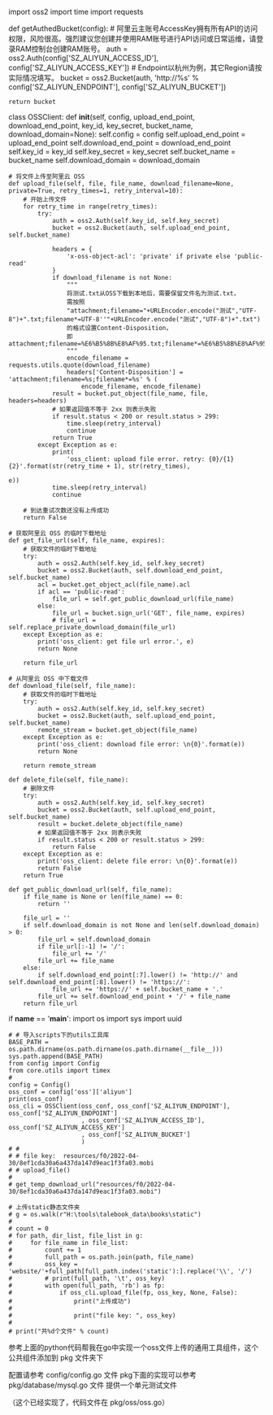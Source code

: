 import oss2
import time
import requests


def getAuthedBucket(config):
    # 阿里云主账号AccessKey拥有所有API的访问权限，风险很高。强烈建议您创建并使用RAM账号进行API访问或日常运维，请登录RAM控制台创建RAM账号。
    auth = oss2.Auth(config['SZ_ALIYUN_ACCESS_ID'], config['SZ_ALIYUN_ACCESS_KEY'])
    # Endpoint以杭州为例，其它Region请按实际情况填写。
    bucket = oss2.Bucket(auth, 'http://%s' % config['SZ_ALIYUN_ENDPOINT'], config['SZ_ALIYUN_BUCKET'])
    
    return bucket


class OSSClient:
    def __init__(self, config, upload_end_point, download_end_point, key_id, key_secret, bucket_name,
                 download_domain=None):
        self.config = config
        self.upload_end_point = upload_end_point
        self.download_end_point = download_end_point
        self.key_id = key_id
        self.key_secret = key_secret
        self.bucket_name = bucket_name
        self.download_domain = download_domain
    
    # 将文件上传至阿里云 OSS
    def upload_file(self, file, file_name, download_filename=None, private=True, retry_times=1, retry_interval=10):
        # 开始上传文件
        for retry_time in range(retry_times):
            try:
                auth = oss2.Auth(self.key_id, self.key_secret)
                bucket = oss2.Bucket(auth, self.upload_end_point, self.bucket_name)
                
                headers = {
                    'x-oss-object-acl': 'private' if private else 'public-read'
                }
                if download_filename is not None:
                    """
                    将测试.txt从OSS下载到本地后，需要保留文件名为测试.txt，
                    需按照
                    "attachment;filename="+URLEncoder.encode("测试","UTF-8")+".txt;filename*=UTF-8''"+URLEncoder.encode("测试","UTF-8")+".txt")
                    的格式设置Content-Disposition，
                    即attachment;filename=%E6%B5%8B%E8%AF%95.txt;filename*=%E6%B5%8B%E8%AF%95.txt
                    """
                    encode_filename = requests.utils.quote(download_filename)
                    headers['Content-Disposition'] = 'attachment;filename=%s;filename*=%s' % (
                        encode_filename, encode_filename)
                result = bucket.put_object(file_name, file, headers=headers)
                # 如果返回值不等于 2xx 则表示失败
                if result.status < 200 or result.status > 299:
                    time.sleep(retry_interval)
                    continue
                return True
            except Exception as e:
                print(
                    'oss_client: upload file error. retry: {0}/{1} {2}'.format(str(retry_time + 1), str(retry_times),
                                                                               e))
                time.sleep(retry_interval)
                continue
        
        # 到达重试次数还没有上传成功
        return False
    
    # 获取阿里云 OSS 的临时下载地址
    def get_file_url(self, file_name, expires):
        # 获取文件的临时下载地址
        try:
            auth = oss2.Auth(self.key_id, self.key_secret)
            bucket = oss2.Bucket(auth, self.download_end_point, self.bucket_name)
            acl = bucket.get_object_acl(file_name).acl
            if acl == 'public-read':
                file_url = self.get_public_download_url(file_name)
            else:
                file_url = bucket.sign_url('GET', file_name, expires)
                # file_url = self.replace_private_download_domain(file_url)
        except Exception as e:
            print('oss_client: get file url error.', e)
            return None
        
        return file_url
    
    # 从阿里云 OSS 中下载文件
    def download_file(self, file_name):
        # 获取文件的临时下载地址
        try:
            auth = oss2.Auth(self.key_id, self.key_secret)
            bucket = oss2.Bucket(auth, self.upload_end_point, self.bucket_name)
            remote_stream = bucket.get_object(file_name)
        except Exception as e:
            print('oss_client: download file error: \n{0}'.format(e))
            return None
        
        return remote_stream
    
    def delete_file(self, file_name):
        # 删除文件
        try:
            auth = oss2.Auth(self.key_id, self.key_secret)
            bucket = oss2.Bucket(auth, self.upload_end_point, self.bucket_name)
            result = bucket.delete_object(file_name)
            # 如果返回值不等于 2xx 则表示失败
            if result.status < 200 or result.status > 299:
                return False
        except Exception as e:
            print('oss_client: delete file error: \n{0}'.format(e))
            return False
        return True
    
    def get_public_download_url(self, file_name):
        if file_name is None or len(file_name) == 0:
            return ''
        
        file_url = ''
        if self.download_domain is not None and len(self.download_domain) > 0:
            file_url = self.download_domain
            if file_url[:-1] != '/':
                file_url += '/'
            file_url += file_name
        else:
            if self.download_end_point[:7].lower() != 'http://' and self.download_end_point[:8].lower() != 'https://':
                file_url += 'https://' + self.bucket_name + '.'
            file_url += self.download_end_point + '/' + file_name
        return file_url


if __name__ == '__main__':
    import os
    import sys
    import uuid
    
    # # 导入scripts下的utils工具库
    BASE_PATH = os.path.dirname(os.path.dirname(os.path.dirname(__file__)))
    sys.path.append(BASE_PATH)
    from config import Config
    from core.utils import timex
    #
    config = Config()
    oss_conf = config['oss']['aliyun']
    print(oss_conf)
    oss_cli = OSSClient(oss_conf, oss_conf['SZ_ALIYUN_ENDPOINT'], oss_conf['SZ_ALIYUN_ENDPOINT']
                        , oss_conf['SZ_ALIYUN_ACCESS_ID'], oss_conf['SZ_ALIYUN_ACCESS_KEY']
                        , oss_conf['SZ_ALIYUN_BUCKET']
                        )
    # #
    # # file key:  resources/f0/2022-04-30/8ef1cda30a6a437da147d9eac1f3fa03.mobi
    # # upload_file()
    #
    # get_temp_download_url("resources/f0/2022-04-30/8ef1cda30a6a437da147d9eac1f3fa03.mobi")
    
    # 上传static静态文件夹
    # g = os.walk(r"H:\tools\talebook_data\books\static")
    #
    # count = 0
    # for path, dir_list, file_list in g:
    #     for file_name in file_list:
    #         count += 1
    #         full_path = os.path.join(path, file_name)
    #         oss_key = 'website/'+full_path[full_path.index('static'):].replace('\\', '/')
    #         # print(full_path, '\t', oss_key)
    #         with open(full_path, 'rb') as fp:
    #             if oss_cli.upload_file(fp, oss_key, None, False):
    #                 print("上传成功")
    #
    #                 print("file key: ", oss_key)
    #
    # print("共%d个文件" % count)

        

参考上面的python代码帮我在go中实现一个oss文件上传的通用工具组件，这个公共组件添加到  pkg 文件夹下

配置请参考 config/config.go 文件
pkg下面的实现可以参考 pkg/database/mysql.go 文件
提供一个单元测试文件

（这个已经实现了，代码文件在 pkg/oss/oss.go）